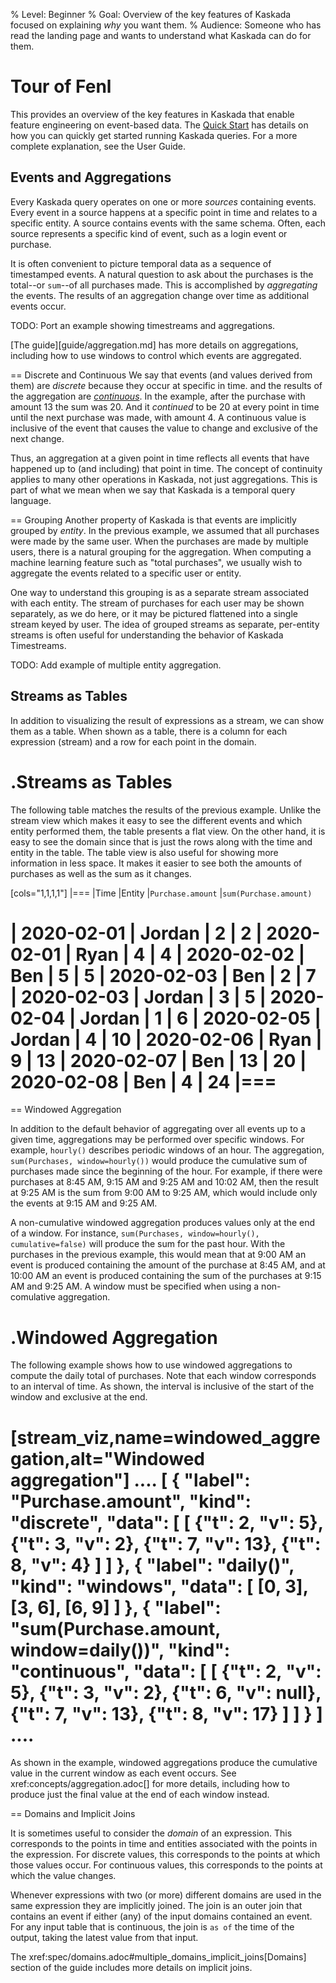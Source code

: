 % Level: Beginner
% Goal: Overview of the key features of Kaskada focused on explaining *why* you want them.
% Audience: Someone who has read the landing page and wants to understand what Kaskada can do for them.

# Tour of Fenl

This provides an overview of the key features in Kaskada that enable feature engineering on event-based data.
The [Quick Start](quickstart) has details on how you can quickly get started running Kaskada queries.
For a more complete explanation, see the User Guide.

## Events and Aggregations

Every Kaskada query operates on one or more _sources_ containing events.
Every event in a source happens at a specific point in time and relates to a specific entity.
A source contains events with the same schema.
Often, each source represents a specific kind of event, such as a login event or purchase.

It is often convenient to picture temporal data as a sequence of timestamped events.
A natural question to ask about the purchases is the total--or `sum`--of all purchases made.
This is accomplished by _aggregating_ the events.
The results of an aggregation change over time as additional events occur.

TODO: Port an example showing timestreams and aggregations.

[The guide][guide/aggregation.md] has more details on aggregations, including how to use windows to control which events are aggregated.

== Discrete and Continuous
We say that events (and values derived from them) are _discrete_ because they occur at specific in time.
and the results of the aggregation are [_continuous_](guide/timestreams.md#continuity).
In the example, after the purchase with amount 13 the sum was 20.
And it _continued_ to be 20 at every point in time until the next purchase was made, with amount 4.
A continuous value is inclusive of the event that causes the value to change and exclusive of the next change.

Thus, an aggregation at a given point in time reflects all events that have happened up to (and including) that point in time.
The concept of continuity applies to many other operations in Kaskada, not just aggregations.
This is part of what we mean when we say that Kaskada is a temporal query language.

== Grouping
Another property of Kaskada is that events are implicitly grouped by _entity_.
In the previous example, we assumed that all purchases were made by the same user.
When the purchases are made by multiple users, there is a natural grouping for the aggregation.
When computing a machine learning feature such as "total purchases", we usually wish to aggregate the events related to a specific user or entity.

One way to understand this grouping is as a separate stream associated with each entity.
The stream of purchases for each user may be shown separately, as we do here, or it may be pictured flattened into a single stream keyed by user.
The idea of grouped streams as separate, per-entity streams is often useful for understanding the behavior of Kaskada Timestreams.

TODO: Add example of multiple entity aggregation.

## Streams as Tables

In addition to visualizing the result of expressions as a stream, we can show them as a table.
When shown as a table, there is a column for each expression (stream) and a row for each point in the domain.

.Streams as Tables
====
The following table matches the results of the previous example.
Unlike the stream view which makes it easy to see the different events and which entity performed them, the table presents a flat view.
On the other hand, it is easy to see the domain since that is just the rows along with the time and entity in the table.
The table view is also useful for showing more information in less space.
It makes it easier to see both the amounts of purchases as well as the sum as it changes.

[cols="1,1,1,1"]
|===
|Time |Entity |`Purchase.amount` |`sum(Purchase.amount)`

| 2020-02-01 | Jordan | 2  | 2
| 2020-02-01 | Ryan   | 4  | 4
| 2020-02-02 | Ben    | 5  | 5
| 2020-02-03 | Ben    | 2  | 7
| 2020-02-03 | Jordan | 3  | 5
| 2020-02-04 | Jordan | 1  | 6
| 2020-02-05 | Jordan | 4  | 10
| 2020-02-06 | Ryan   | 9  | 13
| 2020-02-07 | Ben    | 13 | 20
| 2020-02-08 | Ben    | 4  | 24
|===
====

== Windowed Aggregation

In addition to the default behavior of aggregating over all events up to a given time, aggregations may be performed over specific windows.
For example, `hourly()` describes periodic windows of an hour.
The aggregation, `sum(Purchases, window=hourly())` would produce the cumulative sum of purchases made since the beginning of the hour.
For example, if there were purchases at 8:45 AM, 9:15 AM and 9:25 AM and 10:02 AM, then the result at 9:25 AM is the sum from 9:00 AM to 9:25 AM, which would include only the events at 9:15 AM and 9:25 AM.

A non-cumulative windowed aggregation produces values only at the end of a window.
For instance, `sum(Purchases, window=hourly(), cumulative=false)` will produce the sum for the past hour.
With the purchases in the previous example, this would mean that at 9:00 AM an event is produced containing the amount of the purchase at 8:45 AM, and at 10:00 AM an event is produced containing the sum of the purchases at 9:15 AM and 9:25 AM.
A window must be specified when using a non-comulative aggregation.

.Windowed Aggregation
====
The following example shows how to use windowed aggregations to compute the daily total of purchases.
Note that each window corresponds to an interval of time.
As shown, the interval is inclusive of the start of the window and exclusive at the end.

[stream_viz,name=windowed_aggregation,alt="Windowed aggregation"]
....
[
   {
    "label": "Purchase.amount",
    "kind": "discrete",
    "data": [
      [
        {"t": 2, "v": 5},
        {"t": 3, "v": 2},
        {"t": 7, "v": 13},
        {"t": 8, "v": 4}
      ]
    ]
  },
  {
    "label": "daily()",
    "kind": "windows",
    "data": [
      [0, 3],
      [3, 6],
      [6, 9]
    ]
  },
  {
    "label": "sum(Purchase.amount, window=daily())",
    "kind": "continuous",
    "data": [
      [
        {"t": 2, "v": 5},
        {"t": 3, "v": 2},
        {"t": 6, "v": null},
        {"t": 7, "v": 13},
        {"t": 8, "v": 17}
      ]
    ]
  }
]
....
====

As shown in the example, windowed aggregations produce the cumulative value in the current window as each event occurs.
See xref:concepts/aggregation.adoc[] for more details, including how to produce just the final value at the end of each window instead.

== Domains and Implicit Joins

It is sometimes useful to consider the _domain_ of an expression.
This corresponds to the points in time and entities associated with the points in the expression.
For discrete values, this corresponds to the points at which those values occur.
For continuous values, this corresponds to the points at which the value changes.

Whenever expressions with two (or more) different domains are used in the same expression they are implicitly joined.
The join is an outer join that contains an event if either (any) of the input domains contained an event.
For any input table that is continuous, the join is `as of` the time of the output, taking the latest value from that input.

The xref:spec/domains.adoc#multiple_domains_implicit_joins[Domains] section of the guide includes more details on implicit joins.